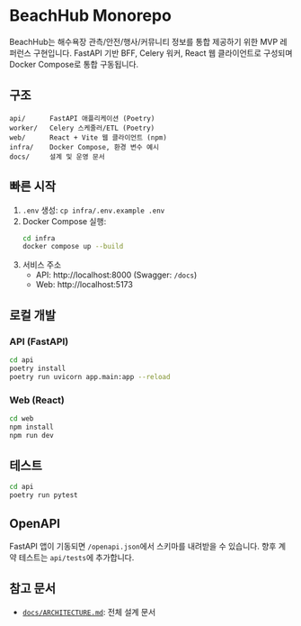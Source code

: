 # BeachHub Monorepo

BeachHub는 해수욕장 관측/안전/행사/커뮤니티 정보를 통합 제공하기 위한 MVP 레퍼런스 구현입니다. FastAPI 기반 BFF, Celery 워커, React 웹 클라이언트로 구성되며 Docker Compose로 통합 구동됩니다.

## 구조
```
api/      FastAPI 애플리케이션 (Poetry)
worker/   Celery 스케줄러/ETL (Poetry)
web/      React + Vite 웹 클라이언트 (npm)
infra/    Docker Compose, 환경 변수 예시
docs/     설계 및 운영 문서
```

## 빠른 시작
1. `.env` 생성: `cp infra/.env.example .env`
2. Docker Compose 실행:
   ```bash
   cd infra
   docker compose up --build
   ```
3. 서비스 주소
   - API: http://localhost:8000 (Swagger: `/docs`)
   - Web: http://localhost:5173

## 로컬 개발
### API (FastAPI)
```bash
cd api
poetry install
poetry run uvicorn app.main:app --reload
```

### Web (React)
```bash
cd web
npm install
npm run dev
```

## 테스트
```bash
cd api
poetry run pytest
```

## OpenAPI
FastAPI 앱이 기동되면 `/openapi.json`에서 스키마를 내려받을 수 있습니다. 향후 계약 테스트는 `api/tests`에 추가합니다.

## 참고 문서
- [`docs/ARCHITECTURE.md`](docs/ARCHITECTURE.md): 전체 설계 문서
